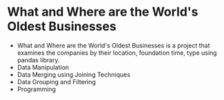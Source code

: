 # What and Where are the World's Oldest Businesses

* What and Where are the World's Oldest Businesses is a project that examines the companies by their location, foundation time, type using pandas library.
* Data Manipulation
* Data Merging using Joining Techniques
* Data Grouping and Filtering
* Programming

